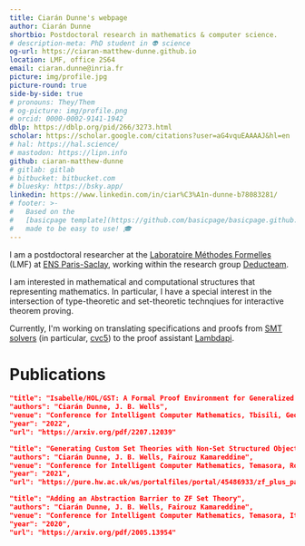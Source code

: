 ```yaml
---
title: Ciarán Dunne's webpage 
author: Ciarán Dunne
shortbio: Postdoctoral research in mathematics & computer science.
# description-meta: PhD student in 👽 science
og-url: https://ciaran-matthew-dunne.github.io
location: LMF, office 2S64
email: ciaran.dunne@inria.fr
picture: img/profile.jpg
picture-round: true
side-by-side: true
# pronouns: They/Them
# og-picture: img/profile.png
# orcid: 0000-0002-9141-1942
dblp: https://dblp.org/pid/266/3273.html
scholar: https://scholar.google.com/citations?user=aG4vquEAAAAJ&hl=en
# hal: https://hal.science/
# mastodon: https://lipn.info
github: ciaran-matthew-dunne
# gitlab: gitlab
# bitbucket: bitbucket.com
# bluesky: https://bsky.app/
linkedin: https://www.linkedin.com/in/ciar%C3%A1n-dunne-b78083281/
# footer: >-
#   Based on the
#   [basicpage template](https://github.com/basicpage/basicpage.github.io),
#   made to be easy to use! 🎓
---
```

I am a postdoctoral researcher at the
  [Laboratoire Méthodes Formelles](https://lmf.cnrs.fr/) (LMF) 
at 
  [ENS Paris-Saclay](https://ens-paris-saclay.fr/), 
working within the research group 
  [Deducteam](https://deducteam.github.io/). 

I am interested in mathematical and computational structures that representing mathematics.
In particular, I have a special interest in the intersection of type-theoretic 
and set-theoretic technqiues for interactive theorem proving.

Currently, I'm working on translating specifications and proofs from 
[SMT solvers](https://smt-lib.org/) (in particular, [cvc5](https://cvc5.github.io/))
to the proof assistant [Lambdapi](https://github.com/Deducteam/lambdapi).  

# Publications

``` json {.paper}
"title": "Isabelle/HOL/GST: A Formal Proof Environment for Generalized Set Theories",
"authors": "Ciarán Dunne, J. B. Wells",
"venue": "Conference for Intelligent Computer Mathematics, Tbisili, Georgia",
"year": "2022",
"url": "https://arxiv.org/pdf/2207.12039"
```

``` json {.paper}
"title": "Generating Custom Set Theories with Non-Set Structured Objects",
"authors": "Ciarán Dunne, J. B. Wells, Fairouz Kamareddine",
"venue": "Conference for Intelligent Computer Mathematics, Temasora, Romania",
"year": "2021",
"url": "https://pure.hw.ac.uk/ws/portalfiles/portal/45486933/zf_plus_paper.pdf"
```

``` json {.paper}
"title": "Adding an Abstraction Barrier to ZF Set Theory",
"authors": "Ciarán Dunne, J. B. Wells, Fairouz Kamareddine",
"venue": "Conference for Intelligent Computer Mathematics, Temasora, Italy",
"year": "2020",
"url": "https://arxiv.org/pdf/2005.13954"
```
<!-- 
## PhD Thesis

``` json {.paper}
"title": "Towards a Set-Theoretic Foundation Closer to Mathematical Text",
"files": [
  { "text": "🐱 video", "type": "video", "src": "foo.mov" },
  { "text": "Poem", "type": "txt", "src": "foo.txt" },
  { "text": "My picture", "type": "img", "src": "img/profile.png" },
  { "text": "💣", "type": "zip", "src": "foo.zip" },
  { "text": "Slides", "type": "slides", "src": "foo.key" },
  { "text": "Some random file", "src": "foo.rand" }
]
``` -->

<!-- ## Talks

``` json {.papers}
{
  "title": "Talk 1",
  "authors": "Templato Urnehm",
  "venue": "My room"
},
{
  "title": "Secret talk",
  "authors": "Templato Urnehm",
  "year": "1990"
},
{
  "title": "Talk 3",
  "authors": "Templato Urnehm",
  "venue": "Don't remember…",
  "year": "???"
}
``` -->
<!-- 
# Education

- I was able to paint with my hands in kindergarten.
- I went to high school where I studied stuff.
- Master degree in hand painting.

# Teaching

- I am teaching the TD sessions on the 👽 science course.

# Community service

- 32 reviews for Journal of Awesomeness.
- 1 review for a cool conference.
- PC member of the journal of my school.
 -->